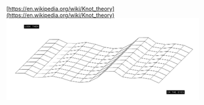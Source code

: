 [https://en.wikipedia.org/wiki/Knot_theory](https://en.wikipedia.org/wiki/Knot_theory)
![](img/terrain.png)
